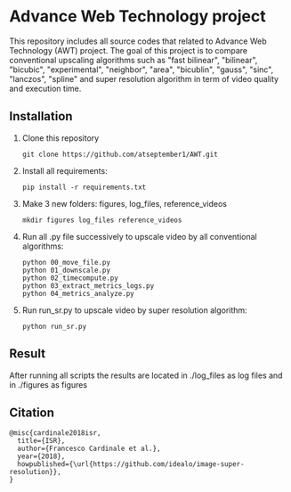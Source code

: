 # Advance Web Technology project
This repository includes all source codes that related to Advance Web Technology (AWT) project. The goal of this project is to compare conventional upscaling algorithms such as "fast bilinear", "bilinear", "bicubic", "experimental", "neighbor", "area", "bicublin", "gauss", "sinc", "lanczos", "spline" and super resolution algorithm in term of video quality and execution time.

## Installation
1.	Clone this repository
	```
	git clone https://github.com/atseptember1/AWT.git
	```
2.	Install all requirements:
	```
	pip install -r requirements.txt
	```
3.	Make 3 new folders: figures, log_files, reference_videos
	```
	mkdir figures log_files reference_videos
	```
4.	Run all .py file successively to upscale video by all conventional algorithms:
	```
	python 00_move_file.py
	python 01_downscale.py
	python 02_timecompute.py
	python 03_extract_metrics_logs.py
	python 04_metrics_analyze.py
	```
5. Run run_sr.py to upscale video by super resolution algorithm:
	```
	python run_sr.py
	```
## Result
After running all scripts the results are located in ./log_files as log files and in ./figures as figures

## Citation
```
@misc{cardinale2018isr,
  title={ISR},
  author={Francesco Cardinale et al.},
  year={2018},
  howpublished={\url{https://github.com/idealo/image-super-resolution}},
}
```

